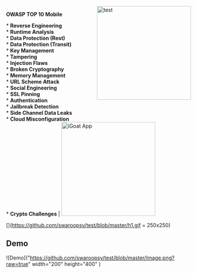 <img align="right" alt="test" src="https://github.com/swaroopsy/test/blob/master/h1.gif?raw=true" width="256" title="iGoat App">


__OWASP TOP 10 Mobile__ </br><p align="left">* __Reverse Engineering__</br>* __Runtime Analysis__</br>* __Data Protection (Rest)__</br>* __Data Protection (Transit)__</br>* __Key Management__</br>* __Tampering__</br>* __Injection Flaws__</br>* __Broken Cryptography__</br>* __Memory Management__</br>* __URL Scheme Attack__</br>* __Social Engineering__</br>* __SSL Pinning__</br>* __Authentication__</br>* __Jailbreak Detection__</br>* __Side Channel Data Leaks__</br>* __Cloud Misconfiguration__</br>* __Crypto Challenges__ | <img src="https://github.com/swaroopsy/test/blob/master/h1.gif?raw=true" width="256" title="iGoat App">



[](https://github.com/swaroopsy/test/blob/master/h1.gif = 250x250)


## Demo
![Demo]("https://github.com/swaroopsy/test/blob/master/Image.png?raw=true" width="200" height="400" )

